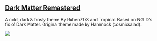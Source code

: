 ## [Dark Matter Remastered](https://betterdiscord.net/ghdl?id=2604)
A cold, dark & frosty theme By Ruben7173 and Tropical. Based on NGLD's fix of Dark Matter. Original theme made by Hammock (cosmicsalad).

![](https://i.imgur.com/P65iXJC.png)
